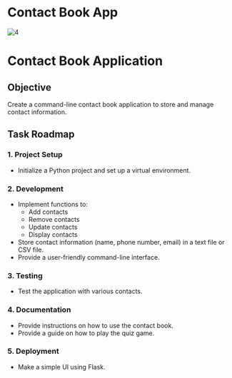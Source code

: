 # Contact Book App

![4](https://github.com/user-attachments/assets/627d796e-5db8-439a-b108-ff591eed3596)

# Contact Book Application

## Objective
Create a command-line contact book application to store and manage contact information.

## Task Roadmap

### 1. Project Setup
- Initialize a Python project and set up a virtual environment.

### 2. Development
- Implement functions to:
  - Add contacts
  - Remove contacts
  - Update contacts
  - Display contacts
- Store contact information (name, phone number, email) in a text file or CSV file.
- Provide a user-friendly command-line interface.

### 3. Testing
- Test the application with various contacts.

### 4. Documentation
- Provide instructions on how to use the contact book.
- Provide a guide on how to play the quiz game.

### 5. Deployment
- Make a simple UI using Flask.

